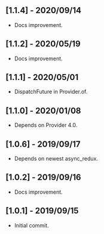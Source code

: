 ## [1.1.4] - 2020/09/14

* Docs improvement.

## [1.1.2] - 2020/05/19

* Docs improvement.

## [1.1.1] - 2020/05/01

* DispatchFuture in Provider.of.

## [1.1.0] - 2020/01/08

* Depends on Provider 4.0.

## [1.0.6] - 2019/09/17

* Depends on newest async_redux.

## [1.0.2] - 2019/09/16

* Docs improvement.

## [1.0.1] - 2019/09/15

* Initial commit.


